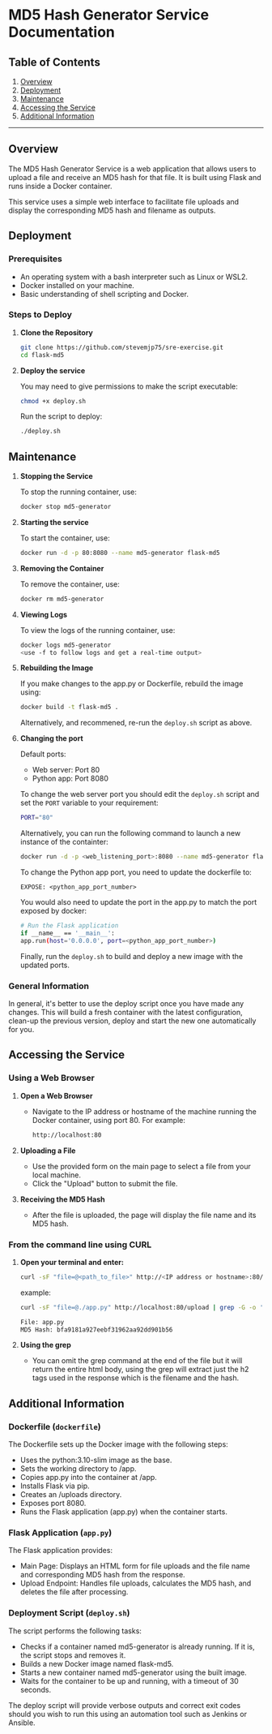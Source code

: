 # MD5 Hash Generator Service Documentation

## Table of Contents

1. [Overview](#overview)
2. [Deployment](#deployment)
3. [Maintenance](#maintenance)
4. [Accessing the Service](#accessing-the-service)
5. [Additional Information](#additional-information)

---

## Overview

The MD5 Hash Generator Service is a web application that allows users to upload a file and receive an MD5 hash for that file. It is built using Flask and runs inside a Docker container. 

This service uses a simple web interface to facilitate file uploads and display the corresponding MD5 hash and filename as outputs.

## Deployment

### Prerequisites

- An operating system with a bash interpreter such as Linux or WSL2.
- Docker installed on your machine.
- Basic understanding of shell scripting and Docker.

### Steps to Deploy

1. **Clone the Repository**

   ```bash
   git clone https://github.com/stevemjp75/sre-exercise.git
   cd flask-md5
   ```
2. **Deploy the service** 
    
    You may need to give permissions to make the script executable:
    ```bash
    chmod +x deploy.sh
    ```
    Run the script to deploy:

    ```bash
    ./deploy.sh
    ```
    

## Maintenance

1. **Stopping the Service**

    To stop the running container, use:
    ```bash
    docker stop md5-generator
    ```
2. **Starting the service**
    
    To start the container, use:
    
    ```bash
    docker run -d -p 80:8080 --name md5-generator flask-md5
    ```

3. **Removing the Container**

    To remove the container, use:
    ```bash
    docker rm md5-generator
    ```
4. **Viewing Logs**

    To view the logs of the running container, use:
    ```bash
    docker logs md5-generator
    <use -f to follow logs and get a real-time output>
    ```
5. **Rebuilding the Image**

    If you make changes to the app.py or Dockerfile, rebuild the image using:
    ```bash
    docker build -t flask-md5 .
    ```
    Alternatively, and recommened, re-run the ```deploy.sh``` script as above.

6. **Changing the port**
    
    Default ports:
    - Web server: Port 80
    - Python app: Port 8080
    
    To change the web server port you should edit the ```deploy.sh``` script and set the ```PORT``` variable to your requirement:
    ```bash
    PORT="80"
    ```
    Alternatively, you can run the following command to launch a new instance of the containter:
    ```bash
    docker run -d -p <web_listening_port>:8080 --name md5-generator flask-md5
    ```
    To change the Python app port, you need to update the dockerfile to:
     ```
     EXPOSE: <python_app_port_number>
     ```
    You would also need to update the port in the app.py to match the port exposed by docker:
    ```bash
    # Run the Flask application
    if __name__ == '__main__':
    app.run(host='0.0.0.0', port=<python_app_port_number>)
    ```
    Finally, run the ```deploy.sh``` to build and deploy a new image with the updated ports.

 ### General Information

In general, it's better to use the deploy script once you have made any changes. This will build a fresh container with the latest configuration, clean-up the previous version, deploy and start the new one automatically for you.

## Accessing the Service
### Using a Web Browser
1. **Open a Web Browser**

    - Navigate to the IP address or hostname of the machine running the Docker container, using port 80. For example:
      ```bash
      http://localhost:80
       ```
2. **Uploading a File**
    - Use the provided form on the main page to select a file from your local machine.
    - Click the "Upload" button to submit the file.

3. **Receiving the MD5 Hash**
    - After the file is uploaded, the page will display the file name and its MD5 hash.

### From the command line using CURL
1. **Open your terminal and enter:**
    ```bash
    curl -sF "file=@<path_to_file>" http://<IP address or hostname>:80/upload | grep -G -o '<h2[^>]*>.*</h2>'
    ```
    example:
    ```bash
    curl -sF "file=@./app.py" http://localhost:80/upload | grep -G -o '<h2[^>]*>.*</h2>'

    File: app.py
    MD5 Hash: bfa9181a927eebf31962aa92dd901b56
    ```
    
2. **Using the grep**
    - You can omit the grep command at the end of the file but it will return the entire html body, using the grep will extract just the h2 tags used in the response which is the filename and the hash.

## Additional Information

### Dockerfile (```dockerfile```)

The Dockerfile sets up the Docker image with the following steps:
- Uses the python:3.10-slim image as the base.
- Sets the working directory to /app.
- Copies app.py into the container at /app.
- Installs Flask via pip.
- Creates an /uploads directory.
- Exposes port 8080.
- Runs the Flask application (app.py) when the container starts.

### Flask Application (```app.py```)

The Flask application provides:
- Main Page: Displays an HTML form for file uploads and the file name and corresponding MD5 hash from the response.
- Upload Endpoint: Handles file uploads, calculates the MD5 hash, and deletes the file after processing.

### Deployment Script (```deploy.sh```)

The script performs the following tasks:

  - Checks if a container named md5-generator is already running. If it is, the script stops and removes it.
  - Builds a new Docker image named flask-md5.
  - Starts a new container named md5-generator using the built image.
  - Waits for the container to be up and running, with a timeout of 30 seconds.

The deploy script will provide verbose outputs and correct exit codes should you wish to run this using an automation tool such as Jenkins or Ansible.
